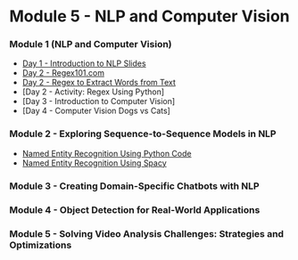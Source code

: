 # Module 5 - NLP and Computer Vision 


### Module 1 (NLP and Computer Vision)

- [Day 1 - Introduction to NLP Slides](../Slides/NLPAndComputerVision/intro-nlp.key)
- [Day 2 - Regex101.com](https://regex101.com/)
- [Day 2 - Regex to Extract Words from Text]()
- [Day 2 - Activity: Regex Using Python]
- [Day 3 - Introduction to Computer Vision]
- [Day 4 - Computer Vision Dogs vs Cats]

### Module 2 - Exploring Sequence-to-Sequence Models in NLP 

- [Named Entity Recognition Using Python Code]() 
- [Named Entity Recognition Using Spacy]()

### Module 3 -  Creating Domain-Specific Chatbots with NLP 

### Module 4 - Object Detection for Real-World Applications

### Module 5 - Solving Video Analysis Challenges: Strategies and Optimizations 